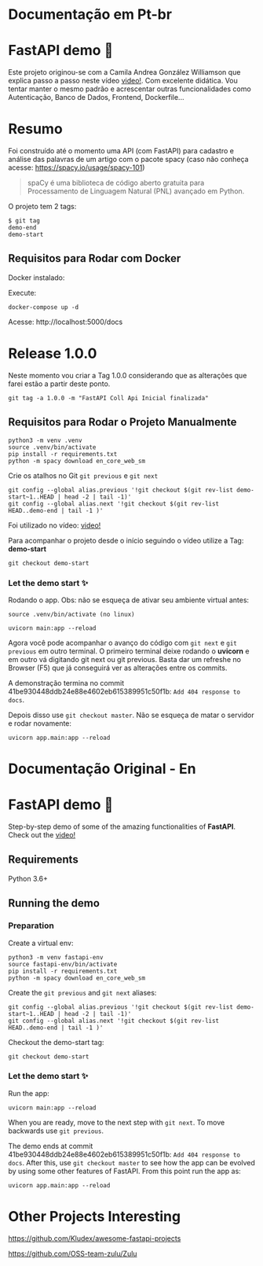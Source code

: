 # Documentação em Pt-br
# FastAPI demo :rocket:

Este projeto originou-se com a Camila Andrea González Williamson que explica
passo a passo neste vídeo [video!](https://www.youtube.com/watch?v=nHGAGtxSeNk). 
Com excelente didática. Vou tentar manter o mesmo padrão e acrescentar outras
funcionalidades como Autenticação, Banco de Dados, Frontend, Dockerfile...

# Resumo

Foi construído até o momento uma API (com FastAPI) para cadastro e análise das
palavras de um artigo com o pacote spacy (caso não conheça acesse: https://spacy.io/usage/spacy-101)

> spaCy é uma biblioteca de código aberto gratuita para Processamento de Linguagem Natural (PNL) avançado em Python.

O projeto tem 2 tags:

```
$ git tag
demo-end
demo-start
```


## Requisitos para Rodar com Docker

Docker instalado:

Execute:

```
docker-compose up -d
```

Acesse: http://localhost:5000/docs


# Release 1.0.0

Neste momento vou criar a Tag 1.0.0 considerando que as alterações
que farei estão a partir deste ponto.

```
git tag -a 1.0.0 -m "FastAPI Coll Api Inicial finalizada"
```


## Requisitos para Rodar o Projeto Manualmente


```
python3 -m venv .venv
source .venv/bin/activate
pip install -r requirements.txt
python -m spacy download en_core_web_sm
```

Crie os atalhos no Git `git previous` e `git next`

```
git config --global alias.previous '!git checkout $(git rev-list demo-start~1..HEAD | head -2 | tail -1)'
git config --global alias.next '!git checkout $(git rev-list HEAD..demo-end | tail -1 )'
```
Foi utilizado no vídeo: [video!](https://www.youtube.com/watch?v=nHGAGtxSeNk)


Para acompanhar o projeto desde o início seguindo o vídeo utilize a Tag: **demo-start**

```
git checkout demo-start
```

### Let the demo start :sparkles:
Rodando o app. Obs: não se esqueça de ativar seu ambiente virtual antes:

```
source .venv/bin/activate (no linux)
```

```
uvicorn main:app --reload
```

Agora você pode acompanhar o avanço do código com `git next` e  `git previous`
em outro terminal. O primeiro terminal deixe rodando o **uvicorn** e em outro
vá digitando git next ou git previous. Basta dar um refreshe no Browser (F5)
que já conseguirá ver as alterações entre os commits.


A demonstração termina no commit 41be930448ddb24e88e4602eb615389951c50f1b: `Add 404 response to docs`. 

Depois disso use `git checkout master`. Não se esqueça de matar o servidor e rodar novamente:

```
uvicorn app.main:app --reload
```


# Documentação Original - En
# FastAPI demo :rocket:

Step-by-step demo of some of the amazing functionalities of **FastAPI**. Check out the [video!](https://www.youtube.com/watch?v=nHGAGtxSeNk)

## Requirements
Python 3.6+

## Running the demo

### Preparation

Create a virtual env:
```
python3 -m venv fastapi-env
source fastapi-env/bin/activate
pip install -r requirements.txt
python -m spacy download en_core_web_sm
```

Create the `git previous` and `git next` aliases:
```
git config --global alias.previous '!git checkout $(git rev-list demo-start~1..HEAD | head -2 | tail -1)'
git config --global alias.next '!git checkout $(git rev-list HEAD..demo-end | tail -1 )'
```

Checkout the demo-start tag:
```
git checkout demo-start
```

### Let the demo start :sparkles:
Run the app:
```
uvicorn main:app --reload
```

When you are ready, move to the next step with `git next`.
To move backwards use  `git previous`.

The demo ends at commit 41be930448ddb24e88e4602eb615389951c50f1b: `Add 404 response to docs`. 
After this, use `git checkout master` to see how the app can be evolved
by using some other features of FastAPI. From this point run the app as:
```
uvicorn app.main:app --reload
```


# Other Projects Interesting

https://github.com/Kludex/awesome-fastapi-projects

https://github.com/OSS-team-zulu/Zulu


